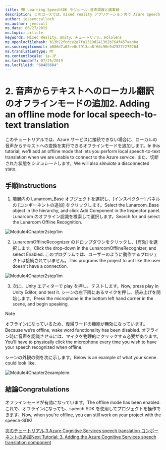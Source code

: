 ```yaml
---
title: MR Learning SpeechSDK モジュール-音声認識と議事録
description: このコースでは、mixed reality アプリケーション内で Azure Speech SDK を実装する方法について説明します。
author: jessemcculloch
ms.author: jemccull
ms.date: 06/27/2019
ms.topic: article
keywords: Mixed Reality、Unity、チュートリアル、Hololens
ms.openlocfilehash: b13b22fcdce2e7fa1319d241302b764f457aabba
ms.sourcegitcommit: b086d7a62ee0c7913aa8f66c90e9d2527f270264
ms.translationtype: MT
ms.contentlocale: ja-JP
ms.lasthandoff: 07/25/2019
ms.locfileid: "68485604"
---
```

# <a name="2----adding-an-offline-mode-for-local-speech-to-text-translation"></a><span data-ttu-id="00fe6-104">2.   音声からテキストへのローカル翻訳のオフラインモードの追加</span><span class="sxs-lookup"><span data-stu-id="00fe6-104">2.    Adding an offline mode for local speech-to-text translation</span></span>

<span data-ttu-id="00fe6-105">このチュートリアルでは、Azure サービスに接続できない場合に、ローカルの音声からテキストへの変換を実行できるオフラインモードを追加します。</span><span class="sxs-lookup"><span data-stu-id="00fe6-105">In this tutorial, we'll add an offline mode that lets you perform local speech-to-text translation when we are unable to connect to the Azure service.</span></span> <span data-ttu-id="00fe6-106">また、切断された状態を*シミュレート*します。</span><span class="sxs-lookup"><span data-stu-id="00fe6-106">We will also *simulate* a disconnected state.</span></span>

## <a name="instructions"></a><span data-ttu-id="00fe6-107">手順</span><span class="sxs-lookup"><span data-stu-id="00fe6-107">Instructions</span></span>

1. <span data-ttu-id="00fe6-108">階層内の Lunarcom_Base オブジェクトを選択し、[インスペクター] パネルの [コンポーネントの追加] をクリックします。</span><span class="sxs-lookup"><span data-stu-id="00fe6-108">Select the Lunarcom_Base object in the hierarchy, and click Add Component in the Inspector panel.</span></span> <span data-ttu-id="00fe6-109">Lunarcom のオフライン認識を検索して選択します。</span><span class="sxs-lookup"><span data-stu-id="00fe6-109">Search for and select the Lunarcom Offline Recognition.</span></span>

![Module4Chapter2step1im](images/module4chapter2step1im.PNG)

2. <span data-ttu-id="00fe6-111">LunarcomOfflineRecognizer のドロップダウンをクリックし、[有効] を選択します。</span><span class="sxs-lookup"><span data-stu-id="00fe6-111">Click the drop-down in the LunarcomOfflineRecognizer, and select Enabled.</span></span> <span data-ttu-id="00fe6-112">このプログラムでは、ユーザーのように動作するプロジェクトは接続されていません。</span><span class="sxs-lookup"><span data-stu-id="00fe6-112">This programs the project to act like the user doesn't have a connection.</span></span> 

![Module4Chapter2step1im](images/module4chapter2step2im.PNG)

3. <span data-ttu-id="00fe6-114">次に、Unity エディターで play を押し、テストします。</span><span class="sxs-lookup"><span data-stu-id="00fe6-114">Now, press play in Unity Editor, and test it.</span></span> <span data-ttu-id="00fe6-115">シーンの左下隅にあるマイクを押し、読み上げを開始します。</span><span class="sxs-lookup"><span data-stu-id="00fe6-115">Press the microphone in the bottom left hand corner in the scene, and begin speaking.</span></span> 

> [!NOTE]
> <span data-ttu-id="00fe6-116">オフラインになっているため、復帰ワードの機能が無効になっています。</span><span class="sxs-lookup"><span data-stu-id="00fe6-116">Because we’re offline, wake word functionality has been disabled.</span></span> <span data-ttu-id="00fe6-117">オフライン時に音声を認識させるには、マイクを物理的にクリックする必要があります。</span><span class="sxs-lookup"><span data-stu-id="00fe6-117">You'll have to physically click the microphone every time you wish to have your speech recognized when offline.</span></span> 

<span data-ttu-id="00fe6-118">シーンの外観の例を次に示します。</span><span class="sxs-lookup"><span data-stu-id="00fe6-118">Below is an example of what your scene could look like.</span></span>

![Module4Chapter2exampleim](images/module4chapter2exampleim.PNG)

## <a name="congratulations"></a><span data-ttu-id="00fe6-120">結論</span><span class="sxs-lookup"><span data-stu-id="00fe6-120">Congratulations</span></span>

<span data-ttu-id="00fe6-121">オフラインモードが有効になっています。</span><span class="sxs-lookup"><span data-stu-id="00fe6-121">The offline mode has been enabled.</span></span> <span data-ttu-id="00fe6-122">これで、オフラインになっても、speech SDK を使用してプロジェクトを操作できます。</span><span class="sxs-lookup"><span data-stu-id="00fe6-122">Now, when you're offline, you can still work on your project with the speech-SDK!</span></span> 


[<span data-ttu-id="00fe6-123">次のチュートリアル:3.Azure Cognitive Services speech translation コンポーネントの追加</span><span class="sxs-lookup"><span data-stu-id="00fe6-123">Next Tutorial: 3.  Adding the Azure Cognitive Services speech translation component</span></span>](mrlearning-speechSDK-ch3.md)

